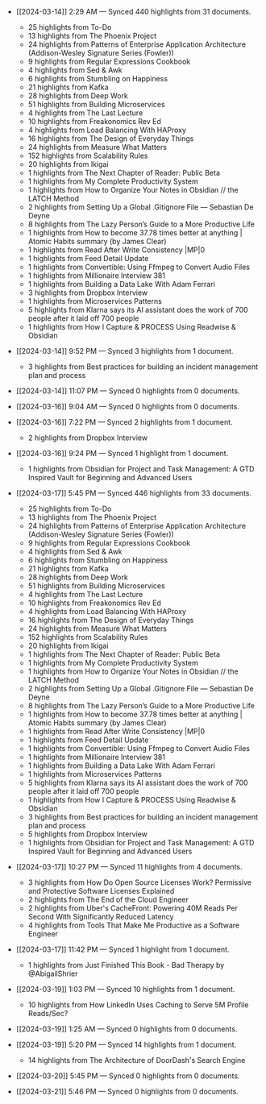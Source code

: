 - [[2024-03-14]] 2:29 AM — Synced 440 highlights from 31 documents.
    - 25 highlights from To-Do
    - 13 highlights from The Phoenix Project
    - 24 highlights from Patterns of Enterprise Application Architecture (Addison-Wesley Signature Series (Fowler))
    - 9 highlights from Regular Expressions Cookbook
    - 4 highlights from Sed & Awk
    - 6 highlights from Stumbling on Happiness
    - 21 highlights from Kafka
    - 28 highlights from Deep Work
    - 51 highlights from Building Microservices
    - 4 highlights from The Last Lecture
    - 10 highlights from Freakonomics Rev Ed
    - 4 highlights from Load Balancing With HAProxy
    - 16 highlights from The Design of Everyday Things
    - 24 highlights from Measure What Matters
    - 152 highlights from Scalability Rules
    - 20 highlights from Ikigai
    - 1 highlights from The Next Chapter of Reader: Public Beta
    - 1 highlights from My Complete Productivity System
    - 1 highlights from How to Organize Your Notes in Obsidian // the LATCH Method
    - 2 highlights from Setting Up a Global .Gitignore File — Sebastian De Deyne
    - 8 highlights from The Lazy Person’s Guide to a More Productive Life
    - 1 highlights from How to become 37.78 times better at anything | Atomic Habits summary (by James Clear)
    - 1 highlights from Read After Write Consistency |MP|0
    - 1 highlights from Feed Detail Update
    - 1 highlights from Convertible: Using Ffmpeg to Convert Audio Files
    - 1 highlights from Millionaire Interview 381
    - 1 highlights from Building a Data Lake With Adam Ferrari
    - 3 highlights from Dropbox Interview
    - 1 highlights from Microservices Patterns
    - 5 highlights from Klarna says its AI assistant does the work of 700 people after it laid off 700 people
    - 1 highlights from How I Capture & PROCESS Using Readwise & Obsidian

- [[2024-03-14]] 9:52 PM — Synced 3 highlights from 1 document.
    - 3 highlights from Best practices for building an incident management plan and process

- [[2024-03-14]] 11:07 PM — Synced 0 highlights from 0 documents.

- [[2024-03-16]] 9:04 AM — Synced 0 highlights from 0 documents.

- [[2024-03-16]] 7:22 PM — Synced 2 highlights from 1 document.
    - 2 highlights from Dropbox Interview

- [[2024-03-16]] 9:24 PM — Synced 1 highlight from 1 document.
    - 1 highlights from Obsidian for Project and Task Management: A GTD Inspired Vault for Beginning and Advanced Users

- [[2024-03-17]] 5:45 PM — Synced 446 highlights from 33 documents.
    - 25 highlights from To-Do
    - 13 highlights from The Phoenix Project
    - 24 highlights from Patterns of Enterprise Application Architecture (Addison-Wesley Signature Series (Fowler))
    - 9 highlights from Regular Expressions Cookbook
    - 4 highlights from Sed & Awk
    - 6 highlights from Stumbling on Happiness
    - 21 highlights from Kafka
    - 28 highlights from Deep Work
    - 51 highlights from Building Microservices
    - 4 highlights from The Last Lecture
    - 10 highlights from Freakonomics Rev Ed
    - 4 highlights from Load Balancing With HAProxy
    - 16 highlights from The Design of Everyday Things
    - 24 highlights from Measure What Matters
    - 152 highlights from Scalability Rules
    - 20 highlights from Ikigai
    - 1 highlights from The Next Chapter of Reader: Public Beta
    - 1 highlights from My Complete Productivity System
    - 1 highlights from How to Organize Your Notes in Obsidian // the LATCH Method
    - 2 highlights from Setting Up a Global .Gitignore File — Sebastian De Deyne
    - 8 highlights from The Lazy Person’s Guide to a More Productive Life
    - 1 highlights from How to become 37.78 times better at anything | Atomic Habits summary (by James Clear)
    - 1 highlights from Read After Write Consistency |MP|0
    - 1 highlights from Feed Detail Update
    - 1 highlights from Convertible: Using Ffmpeg to Convert Audio Files
    - 1 highlights from Millionaire Interview 381
    - 1 highlights from Building a Data Lake With Adam Ferrari
    - 1 highlights from Microservices Patterns
    - 5 highlights from Klarna says its AI assistant does the work of 700 people after it laid off 700 people
    - 1 highlights from How I Capture & PROCESS Using Readwise & Obsidian
    - 3 highlights from Best practices for building an incident management plan and process
    - 5 highlights from Dropbox Interview
    - 1 highlights from Obsidian for Project and Task Management: A GTD Inspired Vault for Beginning and Advanced Users

- [[2024-03-17]] 10:27 PM — Synced 11 highlights from 4 documents.
    - 3 highlights from How Do Open Source Licenses Work? Permissive and Protective Software Licenses Explained
    - 2 highlights from The End of the Cloud Engineer
    - 2 highlights from Uber's CacheFront: Powering 40M Reads Per Second With Significantly Reduced Latency
    - 4 highlights from Tools That Make Me Productive as a Software Engineer

- [[2024-03-17]] 11:42 PM — Synced 1 highlight from 1 document.
    - 1 highlights from Just Finished This Book - Bad Therapy by @AbigailShrier

- [[2024-03-19]] 1:03 PM — Synced 10 highlights from 1 document.
    - 10 highlights from How LinkedIn Uses Caching to Serve 5M Profile Reads/Sec?

- [[2024-03-19]] 1:25 AM — Synced 0 highlights from 0 documents.

- [[2024-03-19]] 5:20 PM — Synced 14 highlights from 1 document.
    - 14 highlights from The Architecture of DoorDash's Search Engine

- [[2024-03-20]] 5:45 PM — Synced 0 highlights from 0 documents.

- [[2024-03-21]] 5:46 PM — Synced 0 highlights from 0 documents.

